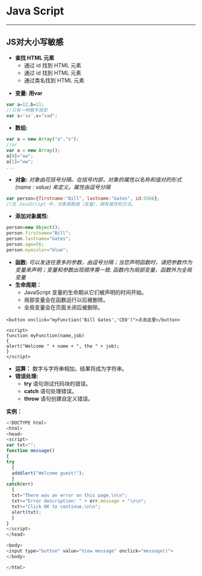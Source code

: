 # Java Script
***
## JS对大小写敏感
- **查找 HTML 元素**
    - 通过 id 找到 HTML 元素
    - 通过 id 找到 HTML 元素
    - 通过类名找到 HTML 元素

* **变量: 用var**
```javascript
var a=12,b=11;
//只有一种数字类型
var s='ss',v="sad";

```
- **数组:**
```javascript
var a = new Array("a","s");
//or
var a = new Array();
a[0]="aa";
a[1]="ww";
...
```
- **对象:**
*对象由花括号分隔。在括号内部，对象的属性以名称和值对的形式 (name : value) 来定义。属性由逗号分隔*
```javascript
var person={firstname:"Bill", lastname:"Gates", id:5566};
//在 JavaScript 中，对象是数据（变量），拥有属性和方法。
```
- **添加对象属性:**
```javascript
person=new Object();
person.firstname="Bill";
person.lastname="Gates";
person.age=56;
person.eyecolor="blue";
```
- **函数:**
*可以发送任意多的参数，由逗号分隔；当您声明函数时，请把参数作为变量来声明；变量和参数出现顺序需一致.*
*函数内为局部变量，函数外为全局变量*
- **生命周期：**
    - JavaScript 变量的生命期从它们被声明的时间开始。
    - 局部变量会在函数运行以后被删除。
    - 全局变量会在页面关闭后被删除。

```
<button onclick="myFunction('Bill Gates','CEO')">点击这里</button>

<script>
function myFunction(name,job)
{
alert("Welcome " + name + ", the " + job);
}
</script>
```
- **运算：**
数字与字符串相加，结果将成为字符串。
- **错误处理:**
    - **try** 语句测试代码块的错误。
    - **catch** 语句处理错误。
    - **throw** 语句创建自定义错误。

**实例：**
```javascript
<!DOCTYPE html>
<html>
<head>
<script>
var txt="";
function message()
{
try
  {
  adddlert("Welcome guest!");
  }
catch(err)
  {
  txt="There was an error on this page.\n\n";
  txt+="Error description: " + err.message + "\n\n";
  txt+="Click OK to continue.\n\n";
  alert(txt);
  }
}
</script>
</head>

<body>
<input type="button" value="View message" onclick="message()">
</body>

</html>
```